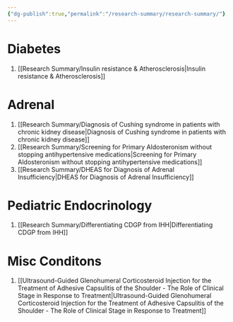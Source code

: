 ```yaml
---
{"dg-publish":true,"permalink":"/research-summary/research-summary/"}
---
```



# Diabetes

1. [[Research Summary/Insulin resistance & Atherosclerosis\|Insulin resistance & Atherosclerosis]]

# Adrenal


1. [[Research Summary/Diagnosis of Cushing syndrome in patients with chronic kidney disease\|Diagnosis of Cushing syndrome in patients with chronic kidney disease]]
2. [[Research Summary/Screening for Primary Aldosteronism without stopping antihypertensive medications\|Screening for Primary Aldosteronism without stopping antihypertensive medications]]
3. [[Research Summary/DHEAS for Diagnosis of Adrenal Insufficiency\|DHEAS for Diagnosis of Adrenal Insufficiency]]


# Pediatric Endocrinology

1. [[Research Summary/Differentiating CDGP from IHH\|Differentiating CDGP from IHH]]

# Misc Conditons
1. [[Ultrasound-Guided Glenohumeral Corticosteroid Injection for the Treatment of Adhesive Capsulitis of the Shoulder - The Role of Clinical Stage in Response to Treatment\|Ultrasound-Guided Glenohumeral Corticosteroid Injection for the Treatment of Adhesive Capsulitis of the Shoulder - The Role of Clinical Stage in Response to Treatment]]